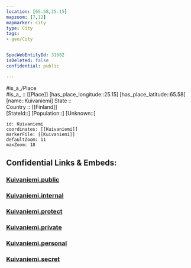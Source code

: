 ```yaml
---
location: [65.58,25.15] 
mapzoom: [7,12] 
mapmarker: city 
type: City
tags:
- geo/City


SpocWebEntityId: 31682
isDeleted: false
confidential: public

---
```

#is_a_/Place  
#is_a_ :: [[Place]] 
[has_place_longitude::25.15] 
[has_place_latitude::65.58] 
[name::Kuivaniemi] 
State ::  
Country :: [[Finland]]  
[StateId::] 
[Population::] 
[Unknown::] 


```leaflet
id: Kuivaniemi
coordinates: [[Kuivaniemi]] 
markerFile: [[Kuivaniemi]] 
defaultZoom: 11 
maxZoom: 18
```


## Confidential Links & Embeds: 

### [Kuivaniemi.public](/_public/\Earth\Continent\Europe\Europe~North\Finland\Provinces~Finland\Oulu\counties~Oulu\Ostrobothnia~North\CityKuivaniemi.public.md) 

### [Kuivaniemi.internal](/_internal/\Earth\Continent\Europe\Europe~North\Finland\Provinces~Finland\Oulu\counties~Oulu\Ostrobothnia~North\CityKuivaniemi.internal.md) 

### [Kuivaniemi.protect](/_protect/\Earth\Continent\Europe\Europe~North\Finland\Provinces~Finland\Oulu\counties~Oulu\Ostrobothnia~North\CityKuivaniemi.protect.md) 

### [Kuivaniemi.private](/_private/\Earth\Continent\Europe\Europe~North\Finland\Provinces~Finland\Oulu\counties~Oulu\Ostrobothnia~North\CityKuivaniemi.private.md) 

### [Kuivaniemi.personal](/_personal/\Earth\Continent\Europe\Europe~North\Finland\Provinces~Finland\Oulu\counties~Oulu\Ostrobothnia~North\CityKuivaniemi.personal.md) 

### [Kuivaniemi.secret](/_secret/\Earth\Continent\Europe\Europe~North\Finland\Provinces~Finland\Oulu\counties~Oulu\Ostrobothnia~North\CityKuivaniemi.secret.md)

